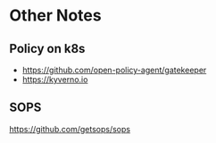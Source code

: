 # Other Notes

## Policy on k8s

- https://github.com/open-policy-agent/gatekeeper
- https://kyverno.io

## SOPS

https://github.com/getsops/sops

